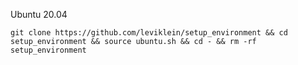 
Ubuntu 20.04

`git clone https://github.com/leviklein/setup_environment && cd setup_environment && source ubuntu.sh && cd - && rm -rf setup_environment`

